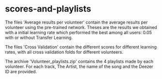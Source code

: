 # scores-and-playlists

The files 'Average results per volunteer' contain the average results per volunteer using the pre-trained network. Theses are the results we obtained with a initial learning rate which performed the best among all users: 0.05 with or without Transfer Learning.

The files 'Cross Validation' contain the different scores for different learning rates, with all cross validation folds for different volunteers.

The archive 'Volunteer_playlists.zip' contains the 4 playlists made by each volunteer. For each track, The Artist, the name of the song and the Deezer ID are provided.
